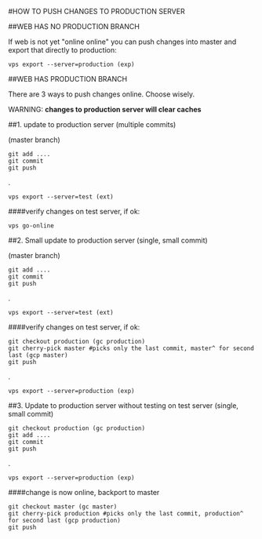 #HOW TO PUSH CHANGES TO PRODUCTION SERVER

##WEB HAS NO PRODUCTION BRANCH

If web is not yet "online online" you can push changes into master and export that directly to production:

`vps export --server=production (exp)`

##WEB HAS PRODUCTION BRANCH

There are 3 ways to push changes online. Choose wisely.

WARNING: **changes to production server will clear caches**


##1. update to production server (multiple commits)
 
 (master branch)
 
    git add ....
    git commit
    git push
    
.

    vps export --server=test (ext) 
    
    
####verify changes on test server, if ok:

`vps go-online`


##2. Small update to production server (single, small commit)

(master branch)

    git add ....
    git commit
    git push
    
.

    vps export --server=test (ext)

####verify changes on test server, if ok:
    
    git checkout production (gc production)
    git cherry-pick master #picks only the last commit, master^ for second last (gcp master)
    git push
.

    vps export --server=production (exp)

##3. Update to production server without testing on test server (single, small commit)   

    git checkout production (gc production)
    git add ....
    git commit
    git push
    
.


    vps export --server=production (exp)
    
####change is now online, backport to master

    git checkout master (gc master)
    git cherry-pick production #picks only the last commit, production^ for second last (gcp production)
    git push